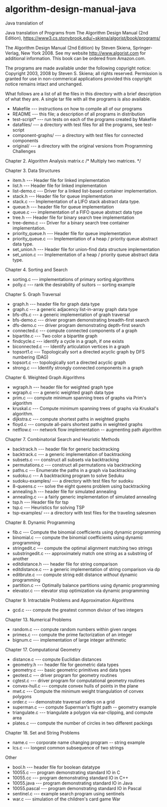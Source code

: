 # algorithm-design-manual-java
Java translation of 

Java translation of Programs from The Algorithm Design Manual (2nd Edition), https://www3.cs.stonybrook.edu/~skiena/algorist/book/programs/

The Algorithm Design Manual (2nd Edition) by Steven Skiena, Springer-Verlag, New York 2008. See my website http://www.algorist.com for additional information. This book can be ordered from Amazon.com.

The programs are made available under the following copyright notice: 
Copyright 2003, 2008 by Steven S. Skiena; all rights reserved. Permission is granted for use in non-commerical applications provided this copyright notice remains intact and unchanged.

What follows are a list of all the files in this directory with a brief description of what they are. A single tar file with all the programs is also available.

- Makefile --- instructions on how to compile all of our programs
- README --- this file; a description of all programs in distribution
- test-script* --- run tests on each of the programs created by Makefile
- datafiles/ --- a directory with test files for all the programs, see test-script
- component-graphs/ --- a directory with test files for connected components
- original/ --- a directory with the original versions from Programming Challenges

Chapter 2. Algorithm Analysis
matrix.c        /* Multiply two matrices. */

Chapter 3. Data Structures
- item.h --- Header file for linked implementation
- list.h --- Header file for linked implementation
- list-demo.c --- Driver for a linked list-based container implementation.
- stack.h --- Header file for queue implementation
- stack.c --- Implementation of a LIFO stack abstract data type.
- queue.h --- header file for queue implementation
- queue.c --- implementation of a FIFO queue abstract data type
- tree.h --- Header file for binary search tree implementation
- tree-demo.c --- Driver for a binary search tree container implementation.
- priority_queue.h --- Header file for queue implementation
- priority_queue.c --- Implementation of a heap / priority queue abstract data type.
- set_union.h --- Header file for union-find data structure implementation
- set_union.c --- Implementation of a heap / priority queue abstract data type.

Chapter 4. Sorting and Search
- sorting.c --- implementations of primary sorting algorithms
- polly.c --- rank the desirability of suitors -- sorting example

Chapter 5. Graph Traversal
- graph.h --- header file for graph data type
- graph.c --- a generic adjacency list-in-array graph data type
- bfs-dfs.c --- a generic implementation of graph traversal
- bfs-demo.c --- driver program demonstrating breadth-first search
- dfs-demo.c --- driver program demonstrating depth-first search
- connected.c --- compute connected components of a graph
- bipartite.c --- Two color a bipartite graph
- findcycle.c --- identify a cycle in a graph, if one exists
- biconnected.c --- Identify articulation vertices in a graph
- topsort1.c --- Topologically sort a directed acyclic graph by DFS numbering (DAG)
- topsort.c --- topologically sort a directed acyclic graph
- strong.c --- Identify strongly connected components in a graph

Chapter 6. Weighted Graph Algorithms
- wgraph.h --- header file for weighted graph type
- wgraph.c --- a generic weighted graph data type
- prim.c --- compute minimum spanning trees of graphs via Prim's algorithm
- kruskal.c --- Compute minimum spanning trees of graphs via Kruskal's algorithm.
- dijkstra.c --- compute shortest paths in weighted graphs
- floyd.c --- compute all-pairs shortest paths in weighted graphs
- netflow.c --- network flow implementation -- augmenting path algorithm

Chapter 7. Combinatorial Search and Heuristic Methods
- backtrack.h --- header file for generic backtracking
- backtrack.c --- a generic implementation of backtracking
- subsets.c --- construct all subsets via backtracking
- permutations.c --- construct all permutations via backtracking
- paths.c --- Enumerate the paths in a graph via backtracking
- sudoku.c --- A backtracking program to solve Seduku
- sudoku-examples/ --- a directory with test files for sudoku
- 8-queens.c --- solve the eight queens problem using backtracking
- annealing.h --- header file for simulated annealing
- annealing.c --- a fairly generic implementation of simulated annealing
- tsp.h --- Header file for tsp
- tsp.c --- Heuristics for solving TSP
- tsp-examples/ --- a directory with test files for the traveling salesmen

Chapter 8. Dynamic Programming
- fib.c --- Compute the binomial coefficients using dynamic programming
- binomial.c --- compute the binomial coefficients using dynamic programming
- stringedit.c --- compute the optimal alignment matching two strings
- substringedit.c --- approximately match one string as a substring of another
- editdistance.h --- header file for string comparison
- editdistance.c --- a generic implementation of string comparison via dp
- editbrute.c --- compute string edit distance *without* dynamic programming
- partition.c --- Optimally balance partitions using dynamic programming
- elevator.c --- elevator stop optimization via dynamic programming

Chapter 9. Intractable Problems and Approximation Algorithms
- gcd.c --- compute the greatest common divisor of two integers

Chapter 13. Numerical Problems
- random.c --- compute random numbers within given ranges
- primes.c --- compute the prime factorization of an integer
- bignum.c --- implementation of large integer arithmetic

Chapter 17. Computational Geometry
- distance.c --- compute Euclidian distances
- geometry.h --- header file for geometric data types
- geometry.c --- basic geometric primitives and data types
- geotest.c --- driver program for geometry routines
- cgtest.c --- driver program for computational geometry routines
- convex-hull.c --- compute convex hulls of points in the plane
- mwt.c --- Compute the minimum weight triangulation of convex polygons
- order.c --- demonstrate traversal orders on a grid
- superman.c --- compute Superman's flight path -- geometry example
- triangulate.c --- triangulate a polygon via ear-clipping, and compute area
- plates.c --- compute the number of circles in two different packings

Chapter 18. Set and String Problems
- name.c --- corporate name changing program -- string example
- lcs.c --- longest common subsequence of two strings

Other
- bool.h --- header file for boolean datatype
- 10055.c --- program demonstrating standard IO in C
- 10055.cc --- program demonstrating standard IO in C++
- 10055.java --- program demonstrating standard IO in Java
- 10055.pascal --- program demonstrating standard IO in Pascal
- sentinel.c --- example search program using sentinels
- war.c --- simulation of the children's card game War